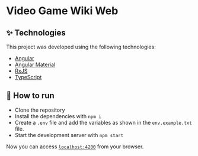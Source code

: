 # Video Game Wiki Web

## ✨ Technologies

This project was developed using the following technologies:

- [Angular](https://angular.io/)
- [Angular Material](https://material.angular.io/)
- [RxJS](https://rxjs.dev/)
- [TypeScript](https://www.typescriptlang.org/)

## 🚀 How to run

- Clone the repository
- Install the dependencies with `npm i`
- Create a `.env` file and add the variables as shown in the `env.example.txt` file.
- Start the development server with `npm start`

Now you can access [`localhost:4200`](http://localhost:4200) from your browser.
